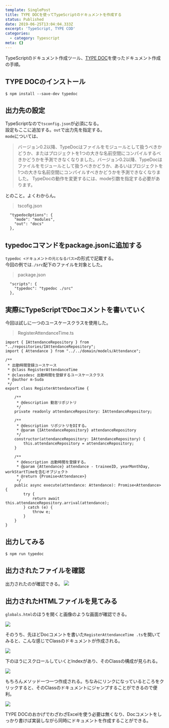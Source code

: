 ```yaml
---
template: SinglePost
title: TYPE DOCを使ってTypeScriptのドキュメントを作成する
status: Published
date: 2019-06-25T13:04:04.333Z
excerpt: 'TypeScript, TYPE COD'
categories:
  - category: Typescript
meta: {}
---
```

TypeScriptのドキュメント作成ツール、[TYPE DOC](https://typedoc.org/)を使ったドキュメント作成の手順。

## TYPE DOCのインストール

```
$ npm install --save-dev typedoc
```

## 出力先の設定

TypeScriptなので`tsconfig.json`が必須になる。  
設定もここに追加する。`out`で出力先を指定する。  
`mode`については、

> バージョン0.2以降、TypeDocはファイルをモジュールとして扱うべきかどうか、またはプロジェクトを1つの大きな名前空間にコンパイルするべきかどうかを予測できなくなりました。バージョン0.2以降、TypeDocはファイルをモジュールとして扱うべきかどうか、あるいはプロジェクトを1つの大きな名前空間にコンパイルすべきかどうかを予測できなくなりました。 TypeDocの動作を変更するには、mode引数を指定する必要があります。

とのこと。よくわからん。

> tscofig.json

```
  "typedocOptions": {
    "mode": "modules",
    "out": "docs"
  },
```

## typedocコマンドをpackage.jsonに追加する

`typedoc <ドキュメントの元となるパス>`の形式で記載する。  
今回の例では`./src`配下のファイルを対象とした。

> package.json

```
  "scripts": {
    "typedoc": "typedoc ./src"
  },
```

## 実際にTypeScriptでDocコメントを書いていく

今回は試しに一つのユースケースクラスを使用した。

> RegisterAttendanceTime.ts

```
import { IAttendanceRepository } from "../repositories/IAttendanceRepository";
import { Attendance } from "../../domain/models/Attendance";

/**
 * 出勤時間登録ユースケース
 * @class RegisterAttendanceTime
 * @classdesc 出勤時間を登録するユースケースクラス
 * @author m-Suda
 */
export class RegisterAttendanceTime {

    /**
     * @description 勤怠リポジトリ
     */
    private readonly attendanceRepository: IAttendanceRepository;

    /**
     * @description リポジトリをDIする。
     * @param {IAttendanceRepository} attendanceRepository
     */
    constructor(attendanceRepository: IAttendanceRepository) {
        this.attendanceRepository = attendanceRepository;
    }

    /**
     * @description 出勤時間を登録する。
     * @param {Attendance} attendance - traineeID, yearMonthDay, workStartTimeを含むオブジェクト
     * @return {Promise<Attendance>}
     */
    public async execute(attendance: Attendance): Promise<Attendance> {
        try {
            return await this.attendanceRepository.arrival(attendance);
        } catch (e) {
            throw e;
        }
    }
}
```

## 出力してみる

```
$ npm run typedoc
```

## 出力されたファイルを確認

出力されたのが確認できる。
![](https://ucarecdn.com/cfc4b745-62d3-4e0e-8ebb-404200e3bc2b/)

## 出力されたHTMLファイルを見てみる

`globals.html`のほうを開くと画像のような画面が確認できる。

![](https://ucarecdn.com/962c30e3-7b19-4cdb-818e-0f2e4a65b6ef/)

そのうち、先ほどDocコメントを書いた`RegisterAttendanceTime
.ts`を開いてみると、こんな感じでClassのドキュメントが作成される。

![](https://ucarecdn.com/3c665206-3042-4445-83eb-20edb6404cca/)

下のほうにスクロールしていくとIndexがあり、そのClassの構成が見られる。

![](https://ucarecdn.com/9e01ed4a-d3fa-4022-aa07-6187a7510e12/)

もちろんメソッド一つ一つ作成される。ちなみにリンクになっているところをクリックすると、そのClassのドキュメントにジャンプすることができるので便利。

![](https://ucarecdn.com/c847350f-176a-4d25-89e4-5958e0881d72/)

TYPE DOCのおかげでわざわざExcelを使う必要は無くなり、Docコメントをしっかり書けば実装しながら同時にドキュメントを作成することができる。
